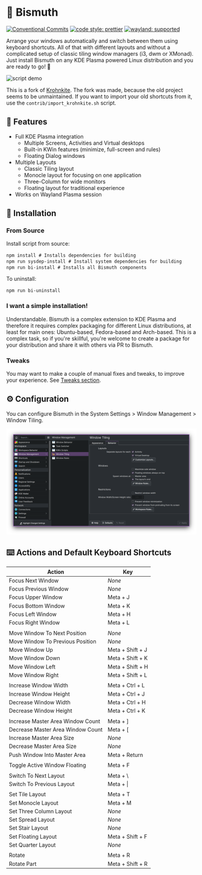 <!--
  SPDX-FileCopyrightText: 2021 Mikhail Zolotukhin <mail@genda.life>
  SPDX-FileCopyrightText: 2018-2019 Eon S. Jeon <esjeon@hyunmu.am>
  SPDX-License-Identifier: MIT
-->

# 🌈 Bismuth

[![Conventional Commits](https://img.shields.io/badge/Conventional%20Commits-1.0.0-red?style=flat-square&logo=Git)](https://conventionalcommits.org)
[![code style: prettier](https://img.shields.io/badge/Code_Style-Prettier-yellow?style=flat-square&logo=Prettier)](https://github.com/prettier/prettier)
[![wayland: supported](https://img.shields.io/badge/Wayland-Ready-blue?style=flat-square&logo=kde)](https://community.kde.org/KWin/Wayland)

Arrange your windows automatically and switch between them using keyboard
shortcuts. All of that with different layouts and without a complicated setup
of classic tiling window managers (i3, dwm or XMonad). Just install Bismuth
on any KDE Plasma powered Linux distribution and you are ready to go! 🦾

![script demo](img/demo.gif)

This is a fork of [Krohnkite](https://github.com/esjeon/krohnkite). The fork
was made, because the old project seems to be unmaintained. If you want to
import your old shortcuts from it, use the `contrib/import_krohnkite.sh`
script.

## 🌟 Features

- Full KDE Plasma integration
  - Multiple Screens, Activities and Virtual desktops
  - Built-in KWin features (minimize, full-screen and rules)
  - Floating Dialog windows
- Multiple Layouts
  - Classic Tiling layout
  - Monocle layout for focusing on one application
  - Three-Column for wide monitors
  - Floating layout for traditional experience
- Works on Wayland Plasma session

## 🔧 Installation

### From Source

Install script from source:

    npm install # Installs dependencies for building
    npm run sysdep-install # Install system dependencies for building
    npm run bi-install # Installs all Bismuth components

To uninstall:

    npm run bi-uninstall

### I want a simple installation!

Understandable. Bismuth is a complex extension to KDE Plasma and therefore it
requires complex packaging for different Linux distributions, at least for main
ones: Ubuntu-based, Fedora-based and Arch-based. This is a complex task, so if
you're skillful, you're welcome to create a package for your distribution and
share it with others via PR to Bismuth.

### Tweaks

You may want to make a couple of manual fixes and tweaks, to improve your
experience. See [Tweaks section](TWEAKS.md).

## ⚙️ Configuration

You can configure Bismuth in the System Settings > Window Management > Window Tiling.

![Bismuth Configuration Module](img/config.png)

## ⌨️ Actions and Default Keyboard Shortcuts

| Action                            | Key              |
| --------------------------------- | ---------------- |
| Focus Next Window                 | _None_           |
| Focus Previous Window             | _None_           |
| Focus Upper Window                | Meta + J         |
| Focus Bottom Window               | Meta + K         |
| Focus Left Window                 | Meta + H         |
| Focus Right Window                | Meta + L         |
|                                   |                  |
| Move Window To Next Position      | _None_           |
| Move Window To Previous Position  | _None_           |
| Move Window Up                    | Meta + Shift + J |
| Move Window Down                  | Meta + Shift + K |
| Move Window Left                  | Meta + Shift + H |
| Move Window Right                 | Meta + Shift + L |
|                                   |                  |
| Increase Window Width             | Meta + Ctrl + L  |
| Increase Window Height            | Meta + Ctrl + J  |
| Decrease Window Width             | Meta + Ctrl + H  |
| Decrease Window Height            | Meta + Ctrl + K  |
|                                   |                  |
| Increase Master Area Window Count | Meta + ]         |
| Decrease Master Area Window Count | Meta + [         |
| Increase Master Area Size         | _None_           |
| Decrease Master Area Size         | _None_           |
| Push Window Into Master Area      | Meta + Return    |
|                                   |                  |
| Toggle Active Window Floating     | Meta + F         |
|                                   |                  |
| Switch To Next Layout             | Meta + \         |
| Switch To Previous Layout         | Meta + \|        |
|                                   |                  |
| Set Tile Layout                   | Meta + T         |
| Set Monocle Layout                | Meta + M         |
| Set Three Column Layout           | _None_           |
| Set Spread Layout                 | _None_           |
| Set Stair Layout                  | _None_           |
| Set Floating Layout               | Meta + Shift + F |
| Set Quarter Layout                | _None_           |
|                                   |                  |
| Rotate                            | Meta + R         |
| Rotate Part                       | Meta + Shift + R |
